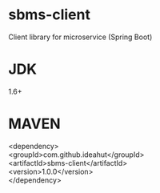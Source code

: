 # sbms-client
Client library for microservice (Spring Boot)

# JDK 
1.6+

# MAVEN
&lt;dependency&gt;<br/>
	&lt;groupId&gt;com.github.ideahut&lt;/groupId&gt;<br/>
	&lt;artifactId&gt;sbms-client&lt;/artifactId&gt;<br/>
	&lt;version&gt;1.0.0&lt;/version&gt;<br/>
&lt;/dependency&gt;<br/>